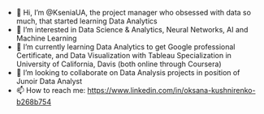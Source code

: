 - 👋 Hi, I’m @KseniaUA, the project manager who obsessed with data so much, that started learning Data Analytics
- 👀 I’m interested in Data Science & Analytics, Neural Networks, AI and Machine Learning
- 🌱 I’m currently learning Data Analytics to get Google professional Certificate, and Data Visualization with Tableau Specialization in University of California, Davis (both online through Coursera)
- 💞️ I’m looking to collaborate on Data Analysis projects in position of Junoir Data Analyst
- 📫 How to reach me: https://www.linkedin.com/in/oksana-kushnirenko-b268b754

<!---
KseniaUA/KseniaUA is a ✨ special ✨ repository because its `README.md` (this file) appears on your GitHub profile.
You can click the Preview link to take a look at your changes.
--->
